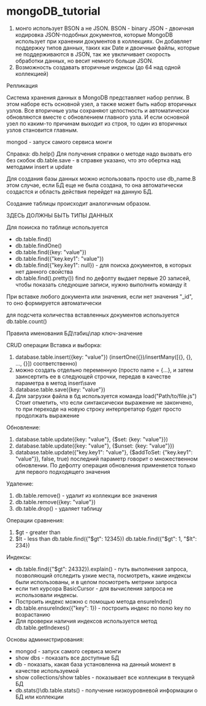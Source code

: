 # mongoDB_tutorial

1. монго использует BSON а не JSON. BSON - binary JSON - двоичная кодировка JSON-подобных документов, которые MongoDB использует при хранении документов в коллекциях. Он добавляет поддержку типов данных, таких как Date и двоичные файлы, которые не поддерживаются в JSON, так же увкличивает скорость обработки данных, но весит немного больше JSON.
3. Возможность создавать вторичные индексы (до 64 над одной коллекцией)

Репликация

Система хранения данных в MongoDB представляет набор реплик. В этом наборе есть основной узел, а также может быть набор вторичных узлов. Все вторичные узлы сохраняют целостность и автоматически обновляются вместе с обновлением главного узла. И если основной узел по каким-то причинам выходит из строя, то один из вторичных узлов становится главным.

mongod - запуск самого сервиса монги

Справка: db.help()
Для получения справки о методе надо вызвать его без скобок
db.table.save - в справке указано, что это обертка над методами insert и update

Для создания базы данных можно использовать просто use db_name.В этом случае, если БД еще не была создана, то она автоматически создастся и область действия перейдет на данную БД.

Создание таблицы происходит аналогичным образом.

ЗДЕСЬ ДОЛЖНЫ БЫТЬ ТИПЫ ДАННЫХ

Для поииска по таблице используется 
- db.table.find()
- db.table.findOne()
- db.table.find({key: "value"})
- db.table.find({"key.key1": "value"})
- db.table.find({"key.key1": null}) - для поиска документов, в которых нет данного свойства
- db.table.find().pretty())
find по дефолту выдает первые 20 записей, чтобы показать следуюшие записи, нужно выполнить команду it

При вставке любого документа или значения, если нет значения "_id", то оно формируется автоматически

для подсчета количества вставленных документов используется db.table.count()

Правила именования БД\табиц\пар ключ-значение

CRUD операции
Вставка и выборка:
1. database.table.insert({key: "value"}) (insertOne({})/insertMany([{}, {}, ..., {}]) соответственно)
2. можно создать отдельно переменную (просто name = {...}, и затем заинсертить ее в следующей строчки, передав в качестве параметра в метод insert\save
3. database.table.save({key: "value"})
4. Для загрузки файла в бд используется команда load("Path/to/file.js")
Стоит отметить, что если синтаксически выражение не закончено, то при переходе на новую строку интерпретатор будет просто продолжать выражение

Обновление:
1. database.table.update({key: "value"}, {$set: {key: "value"}})
2. database.table.update({key: "value"}, {$unset: {key: "value"}})
3. database.table.update({"key.key1": "value"}, 
                         {$addToSet: {"key.key1": "value"}}, false, true)
  последний параметр говорит о множественном обновлении. По дефолту операция обновления применяется только для первого подходящего значения

Удаление:
1. db.table.remove() - удалит из коллекции все значения
2. db.table.remove({key: "value"})
3. db.table.drop() - удаляет таблицу

Операции сравнения:
1. $gt - greater than
2. $lt - less than
db.table.find({"$gt": 12345})
db.table.find({"$gt": 1, "$lt": 234})

Индексы:
- db.table.find({"$gt": 24332}).explain() - путь выполнения запроса, позволяющий отследить узкие места, посмотреть, какие индексы были использованы, и в целом посмотреть метрики запроса
- если тип курсора BasicCursor - для вычисления запроса не использовали индексы.
- Построить индекс можно с помощью метода ensureIndex()
- db.table.ensureIndex({"key": 1}) - построить индекс по полю key по возрастанию
- Для проверки наличия индексов используется метод db.table.getIndexes()

Основы администрирования:
- mongod - запуск самого сервиса монги
- show dbs - показать все доступные БД
- db - показать, какая база установленна на данный момент в качестве используемой
- show collections/show tables - показывает все коллекции в текущей БД
- db.stats()\db.table.stats() - получение низкоуровневой информации о БД или коллекции


